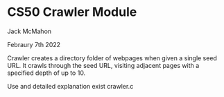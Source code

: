 # CS50 Crawler Module

Jack McMahon

Febraury 7th 2022

Crawler creates a directory folder of webpages when given a single seed URL. It crawls through the seed URL, visiting adjacent pages with a specified depth of up to 10. 

Use and detailed explanation exist crawler.c
